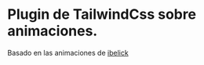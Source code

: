 # Plugin de TailwindCss sobre animaciones.

Basado en las animaciones de [ibelick](https://animation.ibelick.com/)
